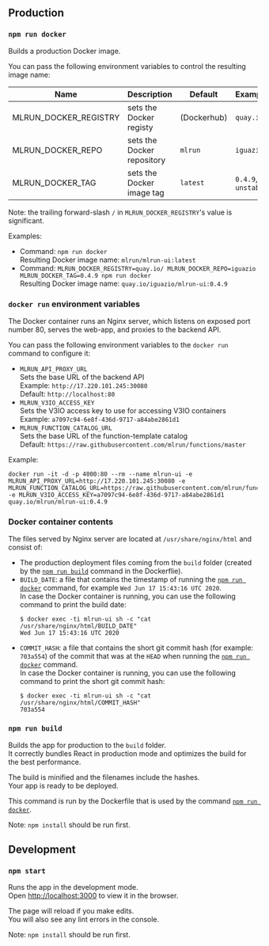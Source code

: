 ## Production

### `npm run docker`

Builds a production Docker image.

You can pass the following environment variables to control the resulting image name:

| Name  | Description | Default | Example |
| ----- | ----------- | ------- | ------- |
| MLRUN_DOCKER_REGISTRY | sets the Docker registy | (Dockerhub) | `quay.io/` |
| MLRUN_DOCKER_REPO | sets the Docker repository | `mlrun` | `iguazio` |
| MLRUN_DOCKER_TAG | sets the Docker image tag | `latest` | `0.4.9`, `unstable` |

Note: the trailing forward-slash `/` in `MLRUN_DOCKER_REGISTRY`'s value is significant.

Examples:

- Command: `npm run docker`<br />
  Resulting Docker image name: `mlrun/mlrun-ui:latest`
- Command: `MLRUN_DOCKER_REGISTRY=quay.io/ MLRUN_DOCKER_REPO=iguazio MLRUN_DOCKER_TAG=0.4.9 npm run docker`<br />
  Resulting Docker image name: `quay.io/iguazio/mlrun-ui:0.4.9`

### `docker run` environment variables

The Docker container runs an Nginx server, which listens on exposed port number 80, serves the web-app, and proxies to the backend API.

You can pass the following environment variables to the `docker run` command to configure it:

- `MLRUN_API_PROXY_URL`<br />
  Sets the base URL of the backend API<br />
  Example: `http://17.220.101.245:30080`<br />
  Default: `http://localhost:80`
- `MLRUN_V3IO_ACCESS_KEY`<br />
  Sets the V3IO access key to use for accessing V3IO containers<br />
  Example: `a7097c94-6e8f-436d-9717-a84abe2861d1`<br />
- `MLRUN_FUNCTION_CATALOG_URL`<br />
  Sets the base URL of the function-template catalog<br />
  Default: `https://raw.githubusercontent.com/mlrun/functions/master`

Example:

```
docker run -it -d -p 4000:80 --rm --name mlrun-ui -e MLRUN_API_PROXY_URL=http://17.220.101.245:30080 -e MLRUN_FUNCTION_CATALOG_URL=https://raw.githubusercontent.com/mlrun/functions/master -e MLRUN_V3IO_ACCESS_KEY=a7097c94-6e8f-436d-9717-a84abe2861d1 quay.io/mlrun/mlrun-ui:0.4.9
```

### Docker container contents

The files served by Nginx server are located at `/usr/share/nginx/html` and consist of:

- The production deployment files coming from the `build` folder (created by the [`npm run build`](#npm-run-build) command in the Dockerflie).
- `BUILD_DATE`: a file that contains the timestamp of running the [`npm run docker`](#npm-run-docker) command, for example `Wed Jun 17 15:43:16 UTC 2020`.<br />
  In case the Docker container is running, you can use the following command to print the build date:
  ```
  $ docker exec -ti mlrun-ui sh -c "cat /usr/share/nginx/html/BUILD_DATE"
  Wed Jun 17 15:43:16 UTC 2020
  ```
- `COMMIT_HASH`: a file that contains the short git commit hash (for example: `703a554`) of the commit that was at the `HEAD` when running the [`npm run docker`](#npm-run-docker) command.<br />
  In case the Docker container is running, you can use the following command to print the short git commit hash:
  ```
  $ docker exec -ti mlrun-ui sh -c "cat /usr/share/nginx/html/COMMIT_HASH"
  703a554
  ```

### `npm run build`

Builds the app for production to the `build` folder.<br />
It correctly bundles React in production mode and optimizes the build for the best performance.

The build is minified and the filenames include the hashes.<br />
Your app is ready to be deployed.

This command is run by the Dockerfile that is used by the command [`npm run docker`](#npm-run-docker).

Note: `npm install` should be run first.

## Development

### `npm start`

Runs the app in the development mode.<br />
Open [http://localhost:3000](http://localhost:3000) to view it in the browser.

The page will reload if you make edits.<br />
You will also see any lint errors in the console.

Note: `npm install` should be run first.